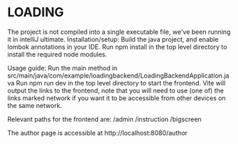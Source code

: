 # LOADING
The project is not compiled into a single executable file, we've been running it in intelliJ ultimate.
Installation/setup:
Build the java project, and enable lombok annotations in your IDE.
Run npm install in the top level directory to install the required node modules.

Usage guide:
Run the main method in src/main/java/com/example/loadingbackend/LoadingBackendApplication.java
Run npm run dev in the top level directory to start the frontend.
Vite will output the links to the frontend, note that you will need to use (one of) the links marked network if you want
it to be accessible from other devices on the same network.

Relevant paths for the frontend are:
    /admin
    /instruction
    /bigscreen

The author page is accessible at http://localhost:8080/author

